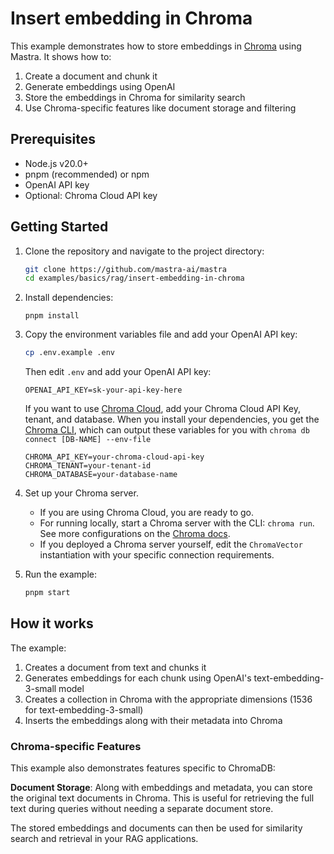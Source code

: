 # Insert embedding in Chroma

This example demonstrates how to store embeddings in [Chroma](https://docs.trychroma.com/docs/overview/getting-started) using Mastra. It shows how to:

1. Create a document and chunk it
2. Generate embeddings using OpenAI
3. Store the embeddings in Chroma for similarity search
4. Use Chroma-specific features like document storage and filtering

## Prerequisites

- Node.js v20.0+
- pnpm (recommended) or npm
- OpenAI API key
- Optional: Chroma Cloud API key

## Getting Started

1. Clone the repository and navigate to the project directory:

   ```bash
   git clone https://github.com/mastra-ai/mastra
   cd examples/basics/rag/insert-embedding-in-chroma
   ```

2. Install dependencies:

   ```
   pnpm install
   ```

3. Copy the environment variables file and add your OpenAI API key:

   ```bash
   cp .env.example .env
   ```

   Then edit `.env` and add your OpenAI API key:

   ```env
   OPENAI_API_KEY=sk-your-api-key-here
   ```

   If you want to use [Chroma Cloud](https://trychroma.com/signup), add your Chroma Cloud API Key, tenant, and database. When you install your dependencies, you get the [Chroma CLI](https://docs.trychroma.com/docs/cli/db), which can output these variables for you with `chroma db connect [DB-NAME] --env-file`

   ```env
   CHROMA_API_KEY=your-chroma-cloud-api-key
   CHROMA_TENANT=your-tenant-id
   CHROMA_DATABASE=your-database-name
   ```

4. Set up your Chroma server.
   - If you are using Chroma Cloud, you are ready to go.
   - For running locally, start a Chroma server with the CLI: `chroma run`. See more configurations on the [Chroma docs](https://docs.trychroma.com/docs/cli/run).
   - If you deployed a Chroma server yourself, edit the `ChromaVector` instantiation with your specific connection requirements.

5. Run the example:

   ```bash
   pnpm start
   ```

## How it works

The example:

1. Creates a document from text and chunks it
2. Generates embeddings for each chunk using OpenAI's text-embedding-3-small model
3. Creates a collection in Chroma with the appropriate dimensions (1536 for text-embedding-3-small)
4. Inserts the embeddings along with their metadata into Chroma

### Chroma-specific Features

This example also demonstrates features specific to ChromaDB:

**Document Storage**: Along with embeddings and metadata, you can store the original text documents in Chroma. This is useful for retrieving the full text during queries without needing a separate document store.

The stored embeddings and documents can then be used for similarity search and retrieval in your RAG applications.
